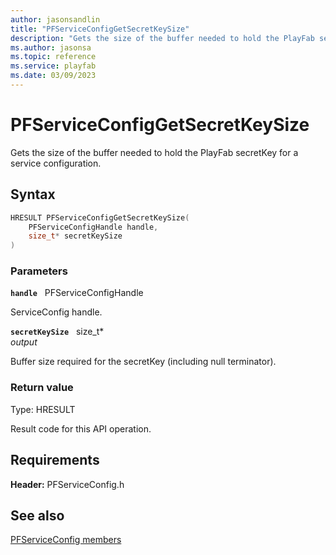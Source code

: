 ```yaml
---
author: jasonsandlin
title: "PFServiceConfigGetSecretKeySize"
description: "Gets the size of the buffer needed to hold the PlayFab secretKey for a service configuration."
ms.author: jasonsa
ms.topic: reference
ms.service: playfab
ms.date: 03/09/2023
---
```


# PFServiceConfigGetSecretKeySize  

Gets the size of the buffer needed to hold the PlayFab secretKey for a service configuration.  

## Syntax  
  
```cpp
HRESULT PFServiceConfigGetSecretKeySize(  
    PFServiceConfigHandle handle,  
    size_t* secretKeySize  
)  
```  
  
### Parameters  
  
**`handle`** &nbsp; PFServiceConfigHandle  
  
ServiceConfig handle.  
  
**`secretKeySize`** &nbsp; size_t*  
*output*  
  
Buffer size required for the secretKey (including null terminator).  
  
  
### Return value
Type: HRESULT
  
Result code for this API operation.
  
  
## Requirements  
  
**Header:** PFServiceConfig.h
  
## See also  
[PFServiceConfig members](../pfserviceconfig_members.md)  

  
  
